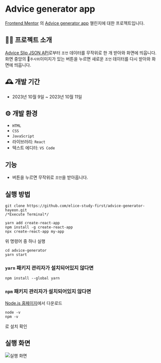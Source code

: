 # Advice generator app

[Frontend Mentor](https://www.frontendmentor.io) 의 [Advice generator app](https://www.frontendmentor.io/challenges/advice-generator-app-QdUG-13db) 챌린지에 대한 프로젝트입니다.

## 🙇‍♀️ 프로젝트 소개 

[Advice Slip JSON API](https://api.adviceslip.com/)로부터 `조언` 데이터를 무작위로 한 개 받아와 화면에 띄웁니다.
화면 중앙의 🎲`주사위`이미지가 있는 버튼을 누르면 새로운 `조언` 데이터를 다시 받아와 화면에 띄웁니다.

## 🕰️ 개발 기간
- 2023년 10월 9일 ~ 2023년 10월 11일

## ⚙️ 개발 환경
- `HTML`
- `CSS`
- `JavaScript`
- 라이브러리: `React`
- 텍스트 에디터: `VS Code`

## 기능
- 버튼을 누르면 무작위로 `조언`을 받아옵니다.

## 실행 방법
```
git clone https://github.com/elice-study-first/advice-generator-hayeon.git
/*Execute Terminal*/
```
```
yarn add create-react-app
npm install -g create-react-app
npx create-react-app my-app
```
위 명령어 중 하나 실행
```
cd advice-generator
yarn start
```

### `yarn` 패키지 관리자가 설치되어있지 않다면
```
npm install --global yarn
```

### `npm` 패키지 관리자가 설치되어있지 않다면
[Node.js 홈페이지](https://nodejs.org/ko/download)에서 다운로드
```
node -v
npm -v
```
로 설치 확인

## 실행 화면
![실행 화면](https://github.com/elice-study-first/advice-generator-hayeon/assets/83688911/ff9a8681-d779-419d-9c90-8fc93bd1d914)


